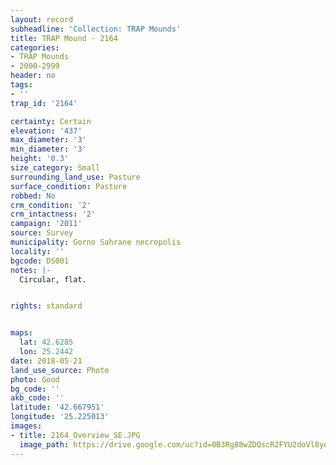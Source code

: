 ```yaml
---
layout: record
subheadline: 'Collection: TRAP Mounds'
title: TRAP Mound - 2164
categories:
- TRAP Mounds
- 2000-2999
header: no
tags:
- ''
trap_id: '2164'

certainty: Certain
elevation: '437'
max_diameter: '3'
min_diameter: '3'
height: '0.3'
size_category: Small
surrounding_land_use: Pasture
surface_condition: Pasture
robbed: No
crm_condition: '2'
crm_intactness: '2'
campaign: '2011'
source: Survey
municipality: Gorno Sahrane necropolis
locality: ''
bgcode: DS001
notes: |-
  Circular, flat.


rights: standard


maps:
  lat: 42.6285
  lon: 25.2442
date: 2018-05-21
land_use_source: Photo
photo: Good
bg_code: ''
akb_code: ''
latitude: '42.667951'
longitude: '25.225013'
images:
- title: 2164_Overview_SE.JPG
  image_path: https://drive.google.com/uc?id=0B3Rg88wZDQscR2FYU2doVl8yeHc
---
```

